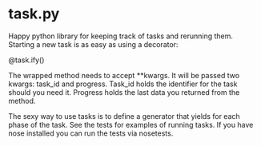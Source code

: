task.py
=======

Happy python library for keeping track of tasks and rerunning them.  Starting a new task is as easy as using a decorator:

  @task.ify()

The wrapped method needs to accept **kwargs. It will be passed two kwargs: task_id and progress.  Task_id holds the identifier for the task should you need it.  Progress holds the last data you returned from the method.

The sexy way to use tasks is to define a generator that yields for each phase of the task.  See the tests for examples of running tasks.  If you have nose installed you can run the tests via nosetests.
